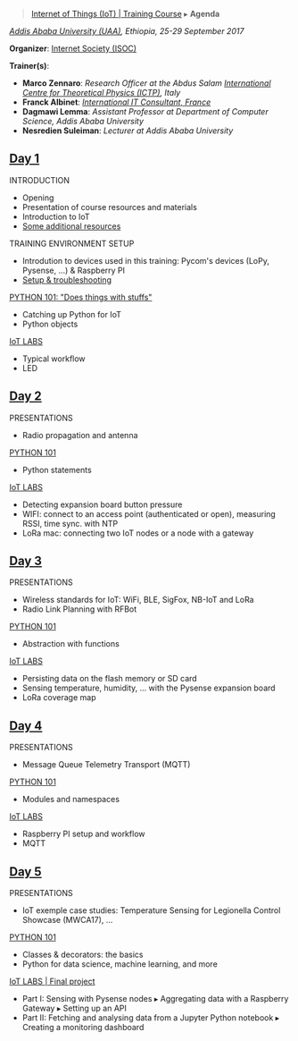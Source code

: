 > [Internet of Things (IoT) | Training Course](agenda.md) ▸ **Agenda**

*[Addis Ababa University (UAA)](http://www.aau.edu.et), Ethiopia, 25-29 September 2017*

**Organizer**: [Internet Society (ISOC)](https://www.internetsociety.org)

**Trainer(s)**:
* **Marco Zennaro**: *Research Officer at the Abdus Salam [International Centre for Theoretical Physics (ICTP)](https://www.ictp.it), Italy*
* **Franck Albinet**: [*International IT Consultant, France*](https://www.linkedin.com/in/franckalbinet)
* **Dagmawi Lemma**: *Assistant Professor at Department of Computer Science, Addis Ababa University*
* **Nesredien Suleiman**: *Lecturer at Addis Ababa University*

## [Day 1](agenda.md)
INTRODUCTION
 * Opening
 * Presentation of course resources and materials
 * Introduction to IoT
 * [Some additional resources](./labs/resources.md)

TRAINING ENVIRONMENT SETUP
  * Introdution to devices used in this training: Pycom's devices (LoPy, Pysense, ...) & Raspberry PI
  * [Setup & troubleshooting](setup.md)

[PYTHON 101: "Does things with stuffs"](https://github.com/franckalbinet/iot-uaa-isoc/tree/master/python-fundamentals)
 * Catching up Python for IoT
 * Python objects
  
[IoT LABS](./labs/1-lab-day-1.md)
 * Typical workflow
 * LED
 
## [Day 2](agenda.md) 
PRESENTATIONS
  * Radio propagation and antenna

[PYTHON 101](https://github.com/franckalbinet/iot-uaa-isoc/tree/master/python-fundamentals)
  * Python statements

[IoT LABS](./labs/2-lab-day-2.md)
  * Detecting expansion board button pressure
  * WIFI: connect to an access point (authenticated or open), measuring RSSI, time sync. with NTP
  * LoRa mac: connecting two IoT nodes or a node with a gateway
 
## [Day 3](agenda.md) 
PRESENTATIONS
  * Wireless standards for IoT: WiFi, BLE, SigFox, NB-IoT and LoRa
  * Radio Link Planning with RFBot
  
[PYTHON 101](https://github.com/franckalbinet/iot-uaa-isoc/tree/master/python-fundamentals)
  * Abstraction with functions

[IoT LABS](./labs/3-lab-day-3.md)
  * Persisting data on the flash memory or SD card
  * Sensing temperature, humidity, ... with the Pysense expansion board
  * LoRa coverage map
  
## [Day 4](agenda.md)
PRESENTATIONS
  * Message Queue Telemetry Transport (MQTT)

[PYTHON 101](https://github.com/franckalbinet/iot-uaa-isoc/tree/master/python-fundamentals)
  * Modules and namespaces

[IoT LABS](./labs/4-lab-day-4.md)
  * Raspberry PI setup and workflow
  * MQTT
  
## [Day 5](agenda.md)
PRESENTATIONS
  * IoT exemple case studies: Temperature Sensing for Legionella Control Showcase (MWCA17), ...
  
[PYTHON 101](https://github.com/franckalbinet/iot-uaa-isoc/tree/master/python-fundamentals)
  * Classes & decorators: the basics
  * Python for data science, machine learning, and more

[IoT LABS | Final project](./labs/5-lab-day-5.md)
  * Part I: Sensing with Pysense nodes ▸ Aggregating data with a Raspberry Gateway ▸ Setting up an API
  * Part II: Fetching and analysing data from a Jupyter Python notebook ▸ Creating a monitoring dashboard

  
